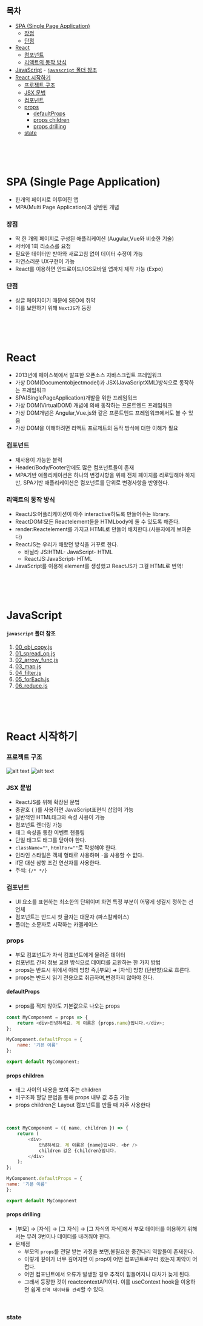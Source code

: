 ## 목차
- [SPA (Single Page Application)](#spa-single-page-application)
    - [장점](#장점)
    - [단점](#단점)
- [React](#react)
    - [컴포넌트](#컴포넌트)
    - [리액트의 동작 방식](#리액트의-동작-방식)
- [JavaScript](#javascript)
      - [`javascript` 폴더 참조](#javascript-폴더-참조)
- [React 시작하기](#react-시작하기)
    - [프로젝트 구조](#프로젝트-구조)
    - [JSX 문법](#jsx-문법)
    - [컴포넌트](#컴포넌트-1)
    - [props](#props)
      - [defaultProps](#defaultprops)
      - [props children](#props-children)
      - [props drilling](#props-drilling)
    - [state](#state)

<br/>
<br/>
<br/>

# SPA (Single Page Application)
- 한개의 페이지로 이루어진 앱
- MPA(Multi Page Application)과 상반된 개념
### 장점
- 딱 한 개의 페이지로 구성된 애플리케이션 (Augular,Vue와 비슷한 기술)
- 서버에 1회 리소스를 요청
- 필요한 데이터만 받아와 새로고침 없이 데이터 수정이 가능
- 자연스러운 UX구현이 가능
- React를 이용하면 안드로이드/iOS모바일 앱까지 제작 가능 (Expo)
### 단점
- 싱글 페이지이기 때문에 SEO에 취약
- 이를 보안하기 위해 `NextJS`가 등장

<br/>
<br/>
<br/>

# React
- 2013년에 페이스북에서 발표한 오픈소스 자바스크립트 프레임워크
- 가상 DOM(Documentobjectmodel)과 JSX(JavaScriptXML)방식으로 동작하는 프레임워크
- SPA(SinglePageApplication)개발을 위한 프레임워크
- 가상 DOM(VirtualDOM) 개념에 의해 동작하는 프론트엔드 프레임워크
- 가상 DOM개념은 Angular,Vue.js와 같은 프론트엔드 프레임워크에서도 볼 수 있음
- 가상 DOM을 이해하려면 리액트 프로제트의 동작 방식에 대한 이해가 필요
### 컴포넌트
- 재사용이 가능한 블럭
- Header/Body/Footer안에도 많은 컴포넌트들이 존재
- MPA기반 애플리케이션은 하나의 변경사항을 위해 전체 페이지를 리로딩해야 하지만, SPA기반 애플리케이션은 컴포넌트를 단위로 변경사항을 반영한다.
### 리액트의 동작 방식
- ReactJS:어플리케이션이 아주 interactive하도록 만들어주는 library.
- ReactDOM:모든 Reactelement들을 HTMLbody에 둘 수 있도록 해준다.
- render:Reactelement를 가지고 HTML로 만들어 배치한다.(사용자에게 보여준다)
- ReactJS는 우리가 해왔던 방식을 거꾸로 한다.
  - 바닐라 JS:HTML- JavaScript- HTML
  - ReactJS:JavaScript- HTML
- JavaScript를 이용해 element를 생성했고 ReactJS가 그걸 HTML로 번역!

<br/>
<br/>
<br/>

# JavaScript
#### `javascript` 폴더 참조
1. [00_obj_copy.js](./javascript/00_obj_copy.js)   
2. [01_spread_op.js](./javascript/01_spread_op.js)   
3. [02_arrow_func.js](./javascript/02_arrow_func.js)   
4. [03_map.js](./javascript/03_map.js)   
5. [04_filter.js](./javascript/04_filter.js)   
6. [05_forEach.js](./javascript/05_forEach.js)   
7. [06_reduce.js](./javascript/06_reduce.js)   


<br/>
<br/>
<br/>

# React 시작하기
### 프로젝트 구조
![alt text](image.png)
![alt text](image-1.png)
### JSX 문법
- ReactJS를 위해 확장된 문법
- 중괄호 { }를 사용하면 JavaScript표현식 삽입이 가능
- 일반적인 HTML태그와 속성 사용이 가능
- 컴포넌트 렌더링 가능
- 태그 속성을 통한 이벤트 핸들링
- 단일 태그도 태그를 닫아야 한다.
- `className=""`, `htmlFor=""`로 작성해야 한다.
- 인라인 스타일은 객체 형태로 사용하며 `-`을 사용할 수 없다.
- if문 대신 삼항 조건 연산자를 사용한다.
- 주석: `{/* */}`
### 컴포넌트
  - UI 요소를 표현하는 최소한의 단위이며 화면 특정 부분이 어떻게 생길지 정하는 선언체
  - 컴포넌트는 반드시 첫 글자는 대문자 (파스칼케이스)
  - 폴더는 소문자로 시작하는 카멜케이스
### props
- 부모 컴포넌트가 자식 컴포넌트에게 물려준 데이터
- 컴포넌트 간의 정보 교환 방식으로 데이터를 교환하는 한 가지 방법
- props는 반드시 위에서 아래 방향 즉,[부모] ➜ [자식] 방향 (단반향)으로 흐른다.
- props는 반드시 읽기 전용으로 취급하며,변경하지 않아야 한다.
#### defaultProps
- props를 적지 않아도 기본값으로 나오는 props
```javascript
const MyComponent = props => {
    return <div>안녕하세요. 제 이름은 {props.name}입니다.</div>;
};

MyComponent.defaultProps = {
    name: '기본 이름'
};

export default MyComponent;
```
#### props children
- 태그 사이의 내용을 보여 주는 children
- 비구조화 할당 문법을 통해 props 내부 값 추출 가능
- props children은 Layout 컴포넌트를 만들 때 자주 사용한다

<br/>

```javascript
const MyComponent = ({ name, children }) => {
    return (
        <div>
            안녕하세요. 제 이름은 {name}입니다. <br />
            children 값은 {children}입니다.
        </div>
    );
};

MyComponent.defaultProps = {
name: '기본 이름'
};

export default MyComponent
```
#### props drilling
- [부모] → [자식] → [그 자식] → [그 자식의 자식]에서 부모 데이터를 이용하기 위해서는
무려 3번이나 데이터를 내려줘야 한다.
- 문제점
  - 부모의 `props`를 전달 받는 과정을 보면,불필요한 중간다리 역할들이 존재한다.
  - 이렇게 깊이가 너무 깊어지면 이 prop이 어떤 컴포넌트로부터 왔는지 파악이 어렵다.
  - 어떤 컴포넌트에서 오류가 발생할 경우 추적이 힘들어지니 대처가 늦게 된다.
  - 그래서 등장한 것이 reactcontextAPI이다.
  이를 useContext hook을 이용하면 쉽게 `전역 데이터를 관리`할 수 있다.

<br/>

### state
